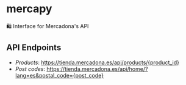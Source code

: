 # mercapy
🛍️ Interface for Mercadona's API

## API Endpoints
- *Products*: https://tienda.mercadona.es/api/products/{product_id}
- *Post codes*: https://tienda.mercadona.es/api/home/?lang=es&postal_code={post_code}